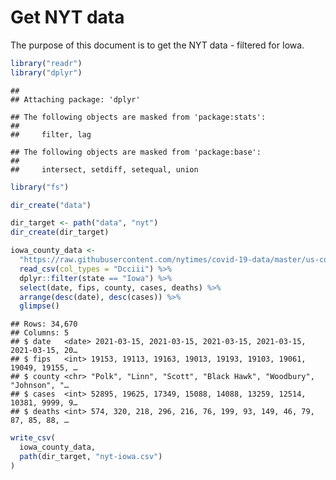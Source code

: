 Get NYT data
================

The purpose of this document is to get the NYT data - filtered for Iowa.

``` r
library("readr")
library("dplyr")
```

    ## 
    ## Attaching package: 'dplyr'

    ## The following objects are masked from 'package:stats':
    ## 
    ##     filter, lag

    ## The following objects are masked from 'package:base':
    ## 
    ##     intersect, setdiff, setequal, union

``` r
library("fs")
```

``` r
dir_create("data")

dir_target <- path("data", "nyt")
dir_create(dir_target)
```

``` r
iowa_county_data <- 
  "https://raw.githubusercontent.com/nytimes/covid-19-data/master/us-counties.csv" %>%
  read_csv(col_types = "Dcciii") %>%
  dplyr::filter(state == "Iowa") %>%
  select(date, fips, county, cases, deaths) %>%
  arrange(desc(date), desc(cases)) %>%
  glimpse()
```

    ## Rows: 34,670
    ## Columns: 5
    ## $ date   <date> 2021-03-15, 2021-03-15, 2021-03-15, 2021-03-15, 2021-03-15, 20…
    ## $ fips   <int> 19153, 19113, 19163, 19013, 19193, 19103, 19061, 19049, 19155, …
    ## $ county <chr> "Polk", "Linn", "Scott", "Black Hawk", "Woodbury", "Johnson", "…
    ## $ cases  <int> 52895, 19625, 17349, 15088, 14088, 13259, 12514, 10381, 9999, 9…
    ## $ deaths <int> 574, 320, 218, 296, 216, 76, 199, 93, 149, 46, 79, 87, 85, 88, …

``` r
write_csv(
  iowa_county_data,
  path(dir_target, "nyt-iowa.csv")
)
```
